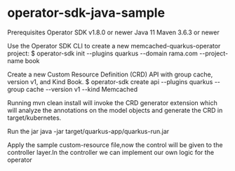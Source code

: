 # operator-sdk-java-sample

Prerequisites
Operator SDK v1.8.0 or newer
Java 11
Maven 3.6.3 or newer

Use the Operator SDK CLI to create a new memcached-quarkus-operator project:
$ operator-sdk init --plugins quarkus --domain rama.com --project-name book

Create a new Custom Resource Definition (CRD) API with group cache, version v1, and Kind Book.
$ operator-sdk create api --plugins quarkus --group cache --version v1 --kind Memcached

Running mvn clean install will invoke the CRD generator extension which will analyze the annotations on the model objects and 
generate the CRD in target/kubernetes.

Run the jar 
java -jar target/quarkus-app/quarkus-run.jar

Apply the sample custom-resource file,now the control will be given to the controller layer.In the controller we can implement our own logic for the operator







